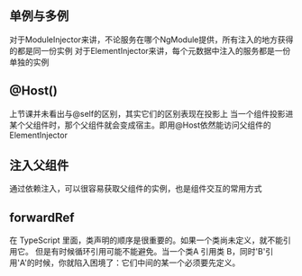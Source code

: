 ## 单例与多例
对于ModuleInjector来讲，不论服务在哪个NgModule提供，所有注入的地方获得的都是同一份实例
对于ElementInjector来讲，每个元数据中注入的服务都是一份单独的实例


## @Host()
上节课并未看出与@self的区别，其实它们的区别表现在投影上
当一个组件投影进某个父组件时，那个父组件就会变成宿主。即用@Host依然能访问父组件的ElementInjector

## 注入父组件
通过依赖注入，可以很容易获取父组件的实例，也是组件交互的常用方式

## forwardRef
在 TypeScript 里面，类声明的顺序是很重要的。如果一个类尚未定义，就不能引用它。
但是有时候循环引用可能不能避免。当一个类A 引用类 B，同时'B'引用'A'的时候，你就陷入困境了：它们中间的某一个必须要先定义。
